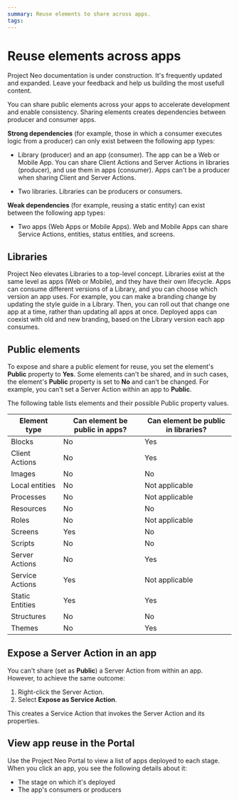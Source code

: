 ```yaml
---
summary: Reuse elements to share across apps.  
tags:
---
```


# Reuse elements across apps

<div class="info" markdown="1">

Project Neo documentation is under construction. It's frequently updated and expanded. Leave your feedback and help us building the most usefull content.

</div>

You can share public elements across your apps to accelerate development and enable consistency. Sharing elements creates dependencies between producer and consumer apps.

**Strong dependencies** (for example, those in which a consumer executes logic from a producer) can only exist between the following app types:
 
* Library (producer) and an app (consumer). The app can be a Web or Mobile App. You can share Client Actions and Server Actions in libraries (producer), and use them in apps (consumer). Apps can't be a producer when sharing Client and Server Actions.

* Two libraries. Libraries can be producers or consumers.
 
**Weak dependencies** (for example, reusing a static entity) can exist between the following app types:
 
* Two apps (Web Apps or Mobile Apps). Web and Mobile Apps can share Service Actions, entities, status entities, and screens.

## Libraries
 
Project Neo elevates Libraries to a top-level concept. Libraries exist at the same level as apps (Web or Mobile), and they have their own lifecycle. Apps can consume different versions of a Library, and you can choose which version an app uses. For example, you can make a branding change by updating the style guide in a Library. Then, you can roll out that change one app at a time, rather than updating all apps at once. Deployed apps can coexist with old and new branding, based on the Library version each app consumes.
 
## Public elements
 
To expose and share a public element for reuse, you set the element's **Public** property to **Yes**. Some elements can't be shared, and in such cases, the element's **Public** property is set to **No** and can't be changed. For example, you can't set a Server Action within an app to **Public**.

The following table lists elements and their possible Public property values.
 
| Element type    | Can element be public in apps? | Can element be public in libraries? |
| --------------- | ------------------------------ | ----------------------------------- |
| Blocks          | No                             | Yes                                 |
| Client Actions  | No                             | Yes                                 |
| Images          | No                             | No                                  |
| Local entities  | No                             | Not applicable                      |
| Processes       | No                             | Not applicable                      |
| Resources       | No                             | No                                  |
| Roles           | No                             | Not applicable                      |
| Screens         | Yes                            | No                                  |
| Scripts         | No                             | No                                  |
| Server Actions  | No                             | Yes                                 |
| Service Actions | Yes                            | Not applicable                      |
| Static Entities | Yes                            | Yes                                 |
| Structures      | No                             | No                                  |
| Themes          | No                             | Yes                                 |
 
## Expose a Server Action in an app
 
You can't share (set as **Public**) a Server Action from within an app. However, to achieve the same outcome:
 
1. Right-click the Server Action.
2. Select **Expose as Service Action**.

This creates a Service Action that invokes the Server Action and its properties.  
 
## View app reuse in the Portal

Use the Project Neo Portal to view a list of apps deployed to each stage. When you click an app, you see the following details about it:

* The stage on which it's deployed
* The app's consumers or producers
